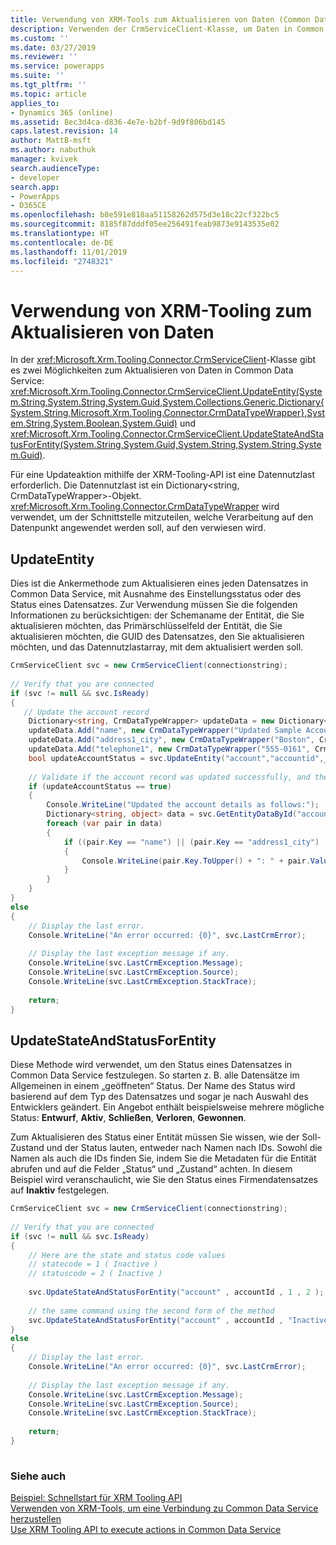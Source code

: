 ```yaml
---
title: Verwendung von XRM-Tools zum Aktualisieren von Daten (Common Data Service) | Microsoft-Dokumentation
description: Verwenden der CrmServiceClient-Klasse, um Daten in Common Data Service zu aktualisieren
ms.custom: ''
ms.date: 03/27/2019
ms.reviewer: ''
ms.service: powerapps
ms.suite: ''
ms.tgt_pltfrm: ''
ms.topic: article
applies_to:
- Dynamics 365 (online)
ms.assetid: 8ec3d4ca-d836-4e7e-b2bf-9d9f806bd145
caps.latest.revision: 14
author: MattB-msft
ms.author: nabuthuk
manager: kvivek
search.audienceType:
- developer
search.app:
- PowerApps
- D365CE
ms.openlocfilehash: b8e591e818aa51158262d575d3e18c22cf322bc5
ms.sourcegitcommit: 8185f87dddf05ee256491feab9873e9143535e02
ms.translationtype: HT
ms.contentlocale: de-DE
ms.lasthandoff: 11/01/2019
ms.locfileid: "2748321"
---
```

# <a name="use-xrm-tooling-to-update-data"></a>Verwendung von XRM-Tooling zum Aktualisieren von Daten

In der <xref:Microsoft.Xrm.Tooling.Connector.CrmServiceClient>-Klasse gibt es zwei Möglichkeiten zum Aktualisieren von Daten in Common Data Service: <xref:Microsoft.Xrm.Tooling.Connector.CrmServiceClient.UpdateEntity(System.String,System.String,System.Guid,System.Collections.Generic.Dictionary{System.String,Microsoft.Xrm.Tooling.Connector.CrmDataTypeWrapper},System.String,System.Boolean,System.Guid)> und <xref:Microsoft.Xrm.Tooling.Connector.CrmServiceClient.UpdateStateAndStatusForEntity(System.String,System.Guid,System.String,System.String,System.Guid)>.  
  
Für eine Updateaktion mithilfe der XRM-Tooling-API ist eine Datennutzlast erforderlich. Die Datennutzlast ist ein Dictionary\<string, CrmDataTypeWrapper>-Objekt. <xref:Microsoft.Xrm.Tooling.Connector.CrmDataTypeWrapper> wird verwendet, um der Schnittstelle mitzuteilen, welche Verarbeitung auf den Datenpunkt angewendet werden soll, auf den verwiesen wird.  
  
## <a name="updateentity"></a>UpdateEntity  

Dies ist die Ankermethode zum Aktualisieren eines jeden Datensatzes in Common Data Service, mit Ausnahme des Einstellungsstatus oder des Status eines Datensatzes. Zur Verwendung müssen Sie die folgenden Informationen zu berücksichtigen: der Schemaname der Entität, die Sie aktualisieren möchten, das Primärschlüsselfeld der Entität, die Sie aktualisieren möchten, die GUID des Datensatzes, den Sie aktualisieren möchten, und das Datennutzlastarray, mit dem aktualisiert werden soll.  
  
```csharp  
CrmServiceClient svc = new CrmServiceClient(connectionstring);  
  
// Verify that you are connected  
if (svc != null && svc.IsReady)  
{ 
   // Update the account record  
    Dictionary<string, CrmDataTypeWrapper> updateData = new Dictionary<string, CrmDataTypeWrapper>();  
    updateData.Add("name", new CrmDataTypeWrapper("Updated Sample Account Name", CrmFieldType.String));  
    updateData.Add("address1_city", new CrmDataTypeWrapper("Boston", CrmFieldType.String));  
    updateData.Add("telephone1", new CrmDataTypeWrapper("555-0161", CrmFieldType.String));   
    bool updateAccountStatus = svc.UpdateEntity("account","accountid",_accountId,updateData);  
  
    // Validate if the account record was updated successfully, and then display the updated information  
    if (updateAccountStatus == true)  
    {  
        Console.WriteLine("Updated the account details as follows:");  
        Dictionary<string, object> data = svc.GetEntityDataById("account", accountId, null);  
        foreach (var pair in data)  
        {  
            if ((pair.Key == "name") || (pair.Key == "address1_city") || (pair.Key == "telephone1"))  
            {  
                Console.WriteLine(pair.Key.ToUpper() + ": " + pair.Value);  
            }  
        }  
    }  
}  
else  
{  
    // Display the last error.  
    Console.WriteLine("An error occurred: {0}", svc.LastCrmError);  
  
    // Display the last exception message if any.  
    Console.WriteLine(svc.LastCrmException.Message);  
    Console.WriteLine(svc.LastCrmException.Source);  
    Console.WriteLine(svc.LastCrmException.StackTrace);  
  
    return;  
}  
```  
  
## <a name="updatestateandstatusforentity"></a>UpdateStateAndStatusForEntity
 
Diese Methode wird verwendet, um den Status eines Datensatzes in Common Data Service festzulegen. So starten z. B. alle Datensätze im Allgemeinen in einem „geöffneten“ Status. Der Name des Status wird basierend auf dem Typ des Datensatzes und sogar je nach Auswahl des Entwicklers geändert. Ein Angebot enthält beispielsweise mehrere mögliche Status: **Entwurf**, **Aktiv**, **Schließen**, **Verloren**, **Gewonnen**.  
  
Zum Aktualisieren des Status einer Entität müssen Sie wissen, wie der Soll-Zustand und der Status lauten, entweder nach Namen nach IDs. Sowohl die Namen als auch die IDs finden Sie, indem Sie die Metadaten für die Entität abrufen und auf die Felder „Status“ und „Zustand“ achten. In diesem Beispiel wird veranschaulicht, wie Sie den Status eines Firmendatensatzes auf **Inaktiv** festgelegen.  
  
```csharp  
CrmServiceClient svc = new CrmServiceClient(connectionstring);  
  
// Verify that you are connected  
if (svc != null && svc.IsReady)  
{   
    // Here are the state and status code values  
    // statecode = 1 ( Inactive )   
    // statuscode = 2 ( Inactive )   
  
    svc.UpdateStateAndStatusForEntity("account" , accountId , 1 , 2 );  
  
    // the same command using the second form of the method  
    svc.UpdateStateAndStatusForEntity("account" , accountId , "Inactive" , "Inactive");  
}  
else  
{  
    // Display the last error.  
    Console.WriteLine("An error occurred: {0}", svc.LastCrmError);  
  
    // Display the last exception message if any.  
    Console.WriteLine(svc.LastCrmException.Message);  
    Console.WriteLine(svc.LastCrmException.Source);  
    Console.WriteLine(svc.LastCrmException.StackTrace);  
  
    return;  
}  
  
```  
  
### <a name="see-also"></a>Siehe auch  

[Beispiel: Schnellstart für XRM Tooling API](sample-quick-start-xrm-tooling-api.md)<br />
[Verwenden von XRM-Tools, um eine Verbindung zu Common Data Service herzustellen](use-crmserviceclient-constructors-connect.md)<br />
[Use XRM Tooling API to execute actions in Common Data Service](use-xrm-tooling-execute-actions.md)<br />

